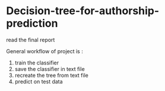 # Decision-tree-for-authorship-prediction
read the final report

General workflow of project is :
1. train the classifier
2. save the classifier in text file
3. recreate the tree from text file 
4. predict on test data
